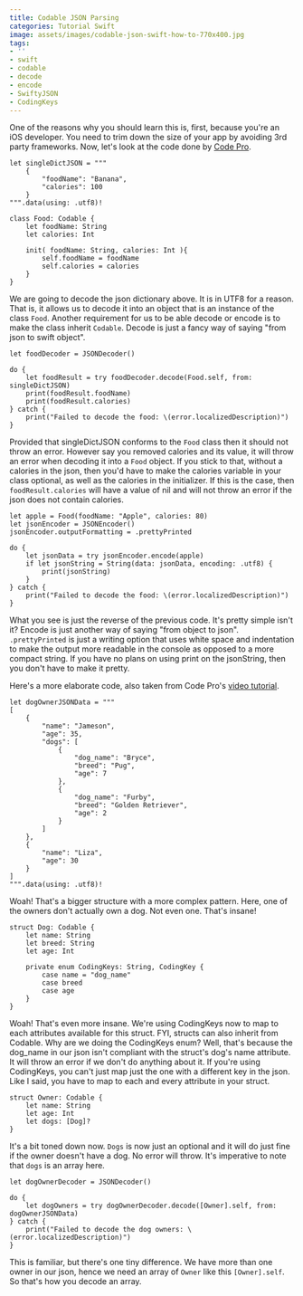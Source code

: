 ```yaml
---
title: Codable JSON Parsing
categories: Tutorial Swift
image: assets/images/codable-json-swift-how-to-770x400.jpg
tags:
- ''
- swift
- codable
- decode
- encode
- SwiftyJSON
- CodingKeys
---
```


One of the reasons why you should learn this is, first, because you're an iOS developer. You need to trim down the size of your app by avoiding 3rd party frameworks. Now, let's look at the code done by [Code Pro][cp].

```
let singleDictJSON = """
    {
        "foodName": "Banana",
        "calories": 100
    }
""".data(using: .utf8)!

class Food: Codable {
    let foodName: String
    let calories: Int
    
    init( foodName: String, calories: Int ){
        self.foodName = foodName
        self.calories = calories
    }
}
```

We are going to decode the json dictionary above. It is in UTF8 for a reason. That is, it allows us to decode it into an object that is an instance of the class `Food`. Another requirement for us to be able decode or encode is to make the class inherit `Codable`. Decode is just a fancy way of saying "from json to swift object". 

```
let foodDecoder = JSONDecoder()

do {
    let foodResult = try foodDecoder.decode(Food.self, from: singleDictJSON)
    print(foodResult.foodName)
    print(foodResult.calories)
} catch {
    print("Failed to decode the food: \(error.localizedDescription)")
}
```

Provided that singleDictJSON conforms to the `Food` class then it should not throw an error. However say you removed calories and its value, it will throw an error when decoding it into a `Food` object. If you stick to that, without a calories in the json, then you'd have to make the calories variable in your class optional, as well as the calories in the initializer. If this is the case, then `foodResult.calories` will have a value of nil and will not throw an error if the json does not contain calories.

```
let apple = Food(foodName: "Apple", calories: 80)
let jsonEncoder = JSONEncoder()
jsonEncoder.outputFormatting = .prettyPrinted

do {
    let jsonData = try jsonEncoder.encode(apple)
    if let jsonString = String(data: jsonData, encoding: .utf8) {
        print(jsonString)
    }
} catch {
    print("Failed to decode the food: \(error.localizedDescription)")
}
```

What you see is just the reverse of the previous code. It's pretty simple isn't it? Encode is just another way of saying "from object to json". `.prettyPrinted` is just a writing option that uses white space and indentation to make the output more readable in the console as opposed to a more compact string. If you have no plans on using print on the jsonString, then you don't have to make it pretty.

Here's a more elaborate code, also taken from Code Pro's [video tutorial][cp]. 

```
let dogOwnerJSONData = """
[
    {
        "name": "Jameson",
        "age": 35,
        "dogs": [
            {
                "dog_name": "Bryce",
                "breed": "Pug",
                "age": 7
            },
            {
                "dog_name": "Furby",
                "breed": "Golden Retriever",
                "age": 2
            }
        ]
    },
    {
        "name": "Liza",
        "age": 30
    }
]
""".data(using: .utf8)!
```

Woah! That's a bigger structure with a more complex pattern. Here, one of the owners don't actually own a dog. Not even one. That's insane!

```
struct Dog: Codable {
    let name: String
    let breed: String
    let age: Int
    
    private enum CodingKeys: String, CodingKey {
        case name = "dog_name"
        case breed
        case age
    }
}
```

Woah! That's even more insane. We're using CodingKeys now to map to each attributes available for this struct. FYI, structs can also inherit from Codable. Why are we doing the CodingKeys enum? Well, that's because the dog_name in our json isn't compliant with the struct's dog's name attribute. It will throw an error if we don't do anything about it. If you're using CodingKeys, you can't just map just the one with a different key in the json. Like I said, you have to map to each and every attribute in your struct.

```
struct Owner: Codable {
    let name: String
    let age: Int
    let dogs: [Dog]?
}
```

It's a bit toned down now. `Dogs` is now just an optional and it will do just fine if the owner doesn't have a dog. No error will throw. It's imperative to note that `dogs` is an array here.

```
let dogOwnerDecoder = JSONDecoder()

do {
    let dogOwners = try dogOwnerDecoder.decode([Owner].self, from: dogOwnerJSONData)
} catch {
    print("Failed to decode the dog owners: \(error.localizedDescription)")
}
```

This is familiar, but there's one tiny difference. We have more than one owner in our json, hence we need an array of `Owner` like this `[Owner].self`. So that's how you decode an array. 

[cp]: https://www.youtube.com/watch?v=Oj-2s0ALACE&list=WL&index=12&t=481s
